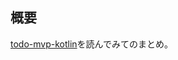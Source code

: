 ## 概要
[todo-mvp-kotlin](https://github.com/googlesamples/android-architecture/tree/todo-mvp-kotlin/)を読んでみてのまとめ。
